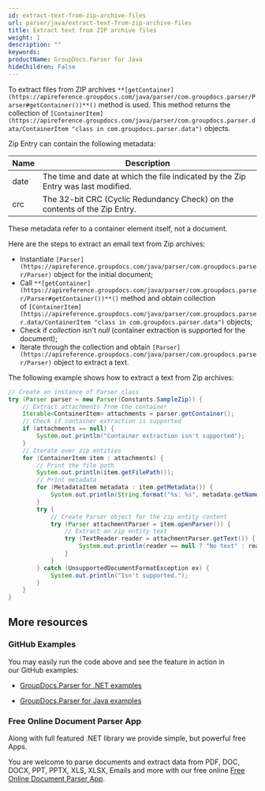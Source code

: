 ```yaml
---
id: extract-text-from-zip-archive-files
url: parser/java/extract-text-from-zip-archive-files
title: Extract text from ZIP archive files
weight: 1
description: ""
keywords: 
productName: GroupDocs.Parser for Java
hideChildren: False
---
```

To extract files from ZIP archives `**[getContainer](https://apireference.groupdocs.com/java/parser/com.groupdocs.parser/Parser#getContainer())**()` method is used. This method returns the collection of `[ContainerItem](https://apireference.groupdocs.com/java/parser/com.groupdocs.parser.data/ContainerItem "class in com.groupdocs.parser.data")` objects.

Zip Entry can contain the following metadata:

| Name | Description |
| --- | --- |
| date | The time and date at which the file indicated by the Zip Entry was last modified. |
| crc | The 32-bit CRC (Cyclic Redundancy Check) on the contents of the Zip Entry. |

These metadata refer to a container element itself, not a document.

Here are the steps to extract an email text from Zip archives:

*   Instantiate `[Parser](https://apireference.groupdocs.com/java/parser/com.groupdocs.parser/Parser)` object for the initial document;
*   Call `**[getContainer](https://apireference.groupdocs.com/java/parser/com.groupdocs.parser/Parser#getContainer())**()` method and obtain collection of `[ContainerItem](https://apireference.groupdocs.com/java/parser/com.groupdocs.parser.data/ContainerItem "class in com.groupdocs.parser.data")` objects;
*   Check if *collection* isn't *null* (container extraction is supported for the document);
*   Iterate through the collection and obtain `[Parser](https://apireference.groupdocs.com/java/parser/com.groupdocs.parser/Parser)` object to extract a text.

The following example shows how to extract a text from Zip archives:

```java
// Create an instance of Parser class
try (Parser parser = new Parser(Constants.SampleZip)) {
    // Extract attachments from the container
    Iterable<ContainerItem> attachments = parser.getContainer();
    // Check if container extraction is supported
    if (attachments == null) {
        System.out.println("Container extraction isn't supported");
    }
    // Iterate over zip entities
    for (ContainerItem item : attachments) {
        // Print the file path
        System.out.println(item.getFilePath());
        // Print metadata
        for (MetadataItem metadata : item.getMetadata()) {
            System.out.println(String.format("%s: %s", metadata.getName(), metadata.getValue()));
        }
        try {
            // Create Parser object for the zip entity content
            try (Parser attachmentParser = item.openParser()) {
                // Extract an zip entity text
                try (TextReader reader = attachmentParser.getText()) {
                    System.out.println(reader == null ? "No text" : reader.readToEnd());
                }
            }
        } catch (UnsupportedDocumentFormatException ex) {
            System.out.println("Isn't supported.");
        }
    }
}
```

## More resources

### GitHub Examples

You may easily run the code above and see the feature in action in our GitHub examples:

*   [GroupDocs.Parser for .NET examples](https://github.com/groupdocs-parser/GroupDocs.Parser-for-.NET)
    
*   [GroupDocs.Parser for Java examples](https://github.com/groupdocs-parser/GroupDocs.Parser-for-Java)
    

### Free Online Document Parser App

Along with full featured .NET library we provide simple, but powerful free Apps.

You are welcome to parse documents and extract data from PDF, DOC, DOCX, PPT, PPTX, XLS, XLSX, Emails and more with our free online [Free Online Document Parser App](https://products.groupdocs.app/parser).
